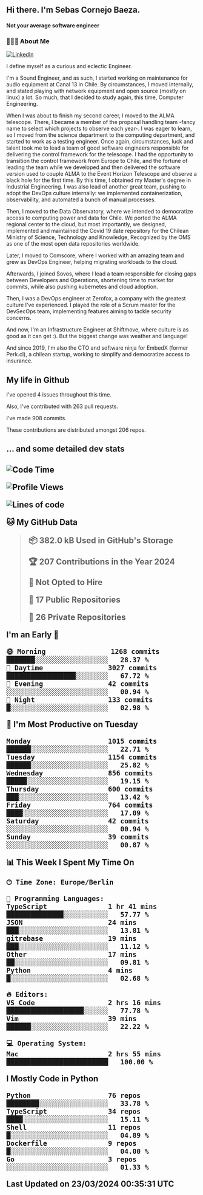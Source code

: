 <h2> Hi there.  I'm Sebas Cornejo Baeza.</h2>
<h4> Not your average software engineer</h4>
<h3> 👨🏻‍💻 About Me </h3>
<a href="http://linkedin.com/in/sebastian-cornejo-baeza/"><img alt="LinkedIn" src="https://img.shields.io/badge/Sebas%20Cornejo%20-informational?style=appveyor&logo=linkedin"></a>


I define myself as a curious and eclectic Engineer.

I'm a Sound Engineer, and as such, I started working on maintenance for audio equipment at Canal 13 in Chile.
By circumstances, I moved internally, and stated playing with network equipment and open source (mostly on linux) 
a lot. So much, that I decided to study again, this time, Computer Engineering.

When I was about to finish my second career, I moved to the ALMA telescope. There, I became a member of the proposal handling team
-fancy name to select which projects to observe each year-. 
I was eager to learn, so I moved from the science department to the computing department, and started to work as 
a testing engineer. Once again, circumstances, luck and talent took me to lead a team of good software engineers 
responsible for delivering the control framework for the telescope. I had the opportunity to transition the control framework from
Europe to Chile, and the fortune of leading the team while we developed and then delivered the software
version used to couple ALMA to the Event Horizon Telescope and observe a black hole for the first time.
By this time, I obtained my Master's degree in Industrial Engineering.
I was also lead of another great team, pushing to adopt the DevOps culture internally: we implemented containerization, observability, and automated a bunch of manual processes.

Then, I moved to the Data Observatory, where we intended to democratize access to computing power
and data for Chile. We ported the ALMA regional center to the cloud, but most importantly, we designed, implemented
and maintained the Covid 19 date repository for the Chilean Ministry of Science, Technology and Knowledge, Recognized by the OMS as one of the most open
data repositories worldwide.

Later, I moved to Comscore, where I worked with an amazing team and grew as DevOps Engineer, helping migrating workloads to the cloud.

Afterwards, I joined Sovos, where I lead a team responsible for closing gaps between Developers and Operations, shortening time to market for commits, while
also pushing kubernetes and cloud adoption.

Then, I was a DevOps engineer at Zerofox, a company with the greatest culture I've experienced. I played the role of a Scrum master for the DevSecOps team,
implementing features aiming to tackle security concerns.

And now, I'm an Infrastructure Engineer at Shiftmove, where culture is as good as it can get :). But the biggest change was weather and language!
 
And since 2019, I'm also the CTO and software ninja for EmbedX (former Perk.cl), a chilean startup, working to simplify and democratize access to insurance.

<h2> My life in Github </h2>

I've opened 4 issues throughout this time.

Also, I've contributed with 263 pull requests.

I've made 908 commits.

These contributions are distributed amongst 206 repos.

<h2>... and some detailed dev stats<h2>

<!--START_SECTION:waka-->
![Code Time](http://img.shields.io/badge/Code%20Time-696%20hrs%2053%20mins-blue)

![Profile Views](http://img.shields.io/badge/Profile%20Views-4-blue)

![Lines of code](https://img.shields.io/badge/From%20Hello%20World%20I%27ve%20Written-1.4%20million%20lines%20of%20code-blue)

**🐱 My GitHub Data** 

> 📦 382.0 kB Used in GitHub's Storage 
 > 
> 🏆 207 Contributions in the Year 2024
 > 
> 🚫 Not Opted to Hire
 > 
> 📜 17 Public Repositories 
 > 
> 🔑 26 Private Repositories 
 > 
**I'm an Early 🐤** 

```text
🌞 Morning                1268 commits        ███████░░░░░░░░░░░░░░░░░░   28.37 % 
🌆 Daytime                3027 commits        █████████████████░░░░░░░░   67.72 % 
🌃 Evening                42 commits          ░░░░░░░░░░░░░░░░░░░░░░░░░   00.94 % 
🌙 Night                  133 commits         █░░░░░░░░░░░░░░░░░░░░░░░░   02.98 % 
```
📅 **I'm Most Productive on Tuesday** 

```text
Monday                   1015 commits        ██████░░░░░░░░░░░░░░░░░░░   22.71 % 
Tuesday                  1154 commits        ██████░░░░░░░░░░░░░░░░░░░   25.82 % 
Wednesday                856 commits         █████░░░░░░░░░░░░░░░░░░░░   19.15 % 
Thursday                 600 commits         ███░░░░░░░░░░░░░░░░░░░░░░   13.42 % 
Friday                   764 commits         ████░░░░░░░░░░░░░░░░░░░░░   17.09 % 
Saturday                 42 commits          ░░░░░░░░░░░░░░░░░░░░░░░░░   00.94 % 
Sunday                   39 commits          ░░░░░░░░░░░░░░░░░░░░░░░░░   00.87 % 
```


📊 **This Week I Spent My Time On** 

```text
🕑︎ Time Zone: Europe/Berlin

💬 Programming Languages: 
TypeScript               1 hr 41 mins        ██████████████░░░░░░░░░░░   57.77 % 
JSON                     24 mins             ███░░░░░░░░░░░░░░░░░░░░░░   13.81 % 
gitrebase                19 mins             ███░░░░░░░░░░░░░░░░░░░░░░   11.12 % 
Other                    17 mins             ██░░░░░░░░░░░░░░░░░░░░░░░   09.81 % 
Python                   4 mins              █░░░░░░░░░░░░░░░░░░░░░░░░   02.68 % 

🔥 Editors: 
VS Code                  2 hrs 16 mins       ███████████████████░░░░░░   77.78 % 
Vim                      39 mins             ██████░░░░░░░░░░░░░░░░░░░   22.22 % 

💻 Operating System: 
Mac                      2 hrs 55 mins       █████████████████████████   100.00 % 
```

**I Mostly Code in Python** 

```text
Python                   76 repos            ████████░░░░░░░░░░░░░░░░░   33.78 % 
TypeScript               34 repos            ████░░░░░░░░░░░░░░░░░░░░░   15.11 % 
Shell                    11 repos            █░░░░░░░░░░░░░░░░░░░░░░░░   04.89 % 
Dockerfile               9 repos             █░░░░░░░░░░░░░░░░░░░░░░░░   04.00 % 
Go                       3 repos             ░░░░░░░░░░░░░░░░░░░░░░░░░   01.33 % 
```




 Last Updated on 23/03/2024 00:35:31 UTC
<!--END_SECTION:waka-->
